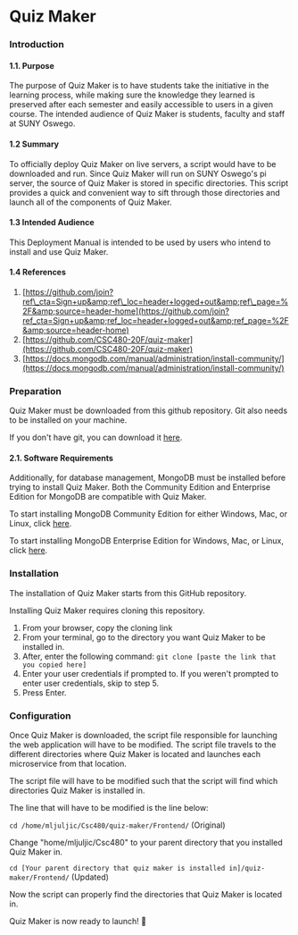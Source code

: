 # **Quiz Maker**

### **Introduction**

#### 1.1. Purpose

The purpose of Quiz Maker is to have students take the initiative in the learning process, while making sure the knowledge they learned is preserved after each semester and easily accessible to users in a given course. The intended audience of Quiz Maker is students, faculty and staff at SUNY Oswego.

#### 1.2 Summary

To officially deploy Quiz Maker on live servers, a script would have to be downloaded and run. Since Quiz Maker will run on SUNY Oswego&#39;s pi server, the source of Quiz Maker is stored in specific directories. This script provides a quick and convenient way to sift through those directories and launch all of the components of Quiz Maker.

#### 1.3 Intended Audience

This Deployment Manual is intended to be used by users who intend to install and use Quiz Maker.

#### 1.4 References

1. [https://github.com/join?ref\_cta=Sign+up&amp;ref\_loc=header+logged+out&amp;ref\_page=%2F&amp;source=header-home](https://github.com/join?ref_cta=Sign+up&amp;ref_loc=header+logged+out&amp;ref_page=%2F&amp;source=header-home)
2. [https://github.com/CSC480-20F/quiz-maker](https://github.com/CSC480-20F/quiz-maker)
3. [https://docs.mongodb.com/manual/administration/install-community/](https://docs.mongodb.com/manual/administration/install-community/)


### **Preparation**

Quiz Maker must be downloaded from this github repository. Git also needs to be installed on your machine.

If you don&#39;t have git, you can download it [here](https://git-scm.com/downloads).

#### 2.1. Software Requirements

Additionally, for database management, MongoDB must be installed before trying to install Quiz Maker. Both the Community Edition and Enterprise Edition for MongoDB are compatible with Quiz Maker.

To start installing MongoDB Community Edition for either Windows, Mac, or Linux, click [here](https://docs.mongodb.com/manual/administration/install-community/).

To start installing MongoDB Enterprise Edition for Windows, Mac, or Linux, click [here](https://docs.mongodb.com/manual/tutorial/install-mongodb-on-windows/).

### **Installation**

The installation of Quiz Maker starts from this GitHub repository.

Installing Quiz Maker requires cloning this repository.
1. From your browser, copy the cloning link
2. From your terminal, go to the directory you want Quiz Maker to be installed in.
3. After, enter the following command: `git clone [paste the link that you copied here]`
4. Enter your user credentials if prompted to. If you weren&#39;t prompted to enter user credentials, skip to step 5.
5. Press Enter.


### **Configuration**

Once Quiz Maker is downloaded, the script file responsible for launching the web application will have to be modified. The script file travels to the different directories where Quiz Maker is located and launches each microservice from that location.

The script file will have to be modified such that the script will find which directories Quiz Maker is installed in.

The line that will have to be modified is the line below:

`cd /home/mljuljic/Csc480/quiz-maker/Frontend/` (Original)

Change &quot;home/mljuljic/Csc480&quot; to your parent directory that you installed Quiz Maker in.

`cd [Your parent directory that quiz maker is installed in]/quiz-maker/Frontend/` (Updated)

Now the script can properly find the directories that Quiz Maker is located in. 

Quiz Maker is now ready to launch! 🎉
